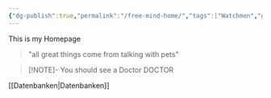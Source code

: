 ```yaml
---
{"dg-publish":true,"permalink":"/free-mind-home/","tags":["Watchmen","gardenEntry"]}
---
```


This is my Homepage

> "all great things come from talking with pets"


> [!NOTE]- You should see a Doctor
> DOCTOR


[[Datenbanken\|Datenbanken]]